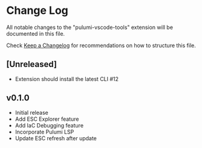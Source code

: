 # Change Log

All notable changes to the "pulumi-vscode-tools" extension will be documented in this file.

Check [Keep a Changelog](http://keepachangelog.com/) for recommendations on how to structure this file.

## [Unreleased]

- Extension should install the latest CLI #12

## v0.1.0
- Initial release
- Add ESC Explorer feature
- Add IaC Debugging feature
- Incorporate Pulumi LSP
- Update ESC refresh after update